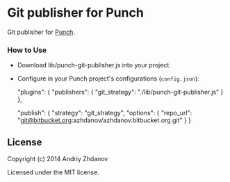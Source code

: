 # Git publisher for Punch 

Git publisher for [Punch](http://laktek.github.com/punch).

### How to Use 

* Download lib/punch-git-publisher.js into your project.
    
* Configure in your Punch project's configurations (`config.json`):

    "plugins": {
        "publishers": {
            "git_strategy": "./lib/punch-git-publisher.js" 
        }
    },

    "publish": {
        "strategy": "git_strategy",
        "options": {
            "repo_url": "git@bitbucket.org:azhdanov/azhdanov.bitbucket.org.git"
        }
    }


## License

Copyright (c) 2014 Andriy Zhdanov

Licensed under the MIT license.
